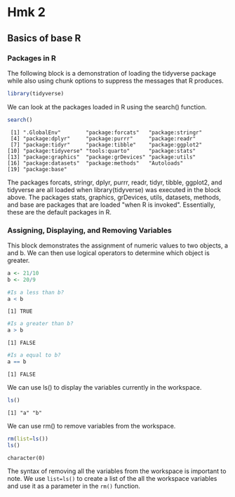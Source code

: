# Hmk 2

## Basics of base R

### Packages in R

The following block is a demonstration of loading the tidyverse package while also using chunk options to suppress the messages that R produces.

``` r
library(tidyverse)
```

We can look at the packages loaded in R using the search() function.

``` r
search()
```

     [1] ".GlobalEnv"        "package:forcats"   "package:stringr"  
     [4] "package:dplyr"     "package:purrr"     "package:readr"    
     [7] "package:tidyr"     "package:tibble"    "package:ggplot2"  
    [10] "package:tidyverse" "tools:quarto"      "package:stats"    
    [13] "package:graphics"  "package:grDevices" "package:utils"    
    [16] "package:datasets"  "package:methods"   "Autoloads"        
    [19] "package:base"     

The packages forcats, stringr, dplyr, purrr, readr, tidyr, tibble, ggplot2, and tidyverse are all loaded when library(tidyverse) was executed in the block above. The packages stats, graphics, grDevices, utils, datasets, methods, and base are packages that are loaded "when R is invoked". Essentially, these are the default packages in R.

### Assigning, Displaying, and Removing Variables

This block demonstrates the assignment of numeric values to two objects, a and b. We can then use logical operators to determine which object is greater.

``` r
a <- 21/10
b <- 20/9

#Is a less than b?
a < b
```

    [1] TRUE

``` r
#Is a greater than b?
a > b
```

    [1] FALSE

``` r
#Is a equal to b?
a == b
```

    [1] FALSE

We can use ls() to display the variables currently in the workspace.

``` r
ls()
```

    [1] "a" "b"

We can use rm() to remove variables from the workspace.

``` r
rm(list=ls())
ls()
```

    character(0)

The syntax of removing all the variables from the workspace is important to note. We use `list=ls()` to create a list of the all the workspace variables and use it as a parameter in the `rm()` function.
